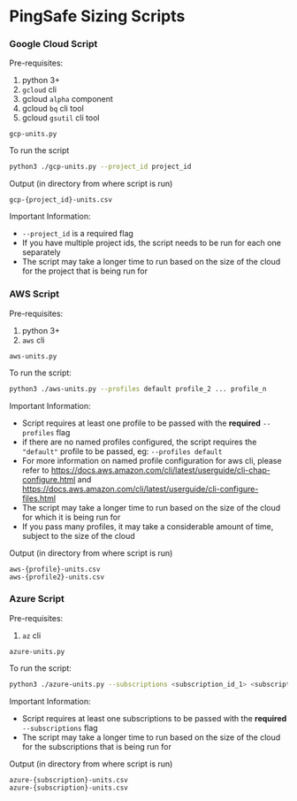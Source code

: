 # PingSafe Sizing Scripts

### Google Cloud Script

Pre-requisites:

1. python 3+
2. `gcloud` cli
3. gcloud `alpha` component
4. gcloud `bq` cli tool
5. gcloud `gsutil` cli tool

`gcp-units.py`

To run the script

```bash
python3 ./gcp-units.py --project_id project_id
```

Output (in directory from where script is run)

```
gcp-{project_id}-units.csv
```

Important Information:

- `--project_id` is a required flag
- If you have multiple project ids, the script needs to be run for each one separately
- The script may take a longer time to run based on the size of the cloud for the project that is being run for

### AWS Script

Pre-requisites:

1. python 3+
2. `aws` cli

`aws-units.py`

To run the script:

```bash
python3 ./aws-units.py --profiles default profile_2 ... profile_n
```

Important Information:

- Script requires at least one profile to be passed with the **required** `--profiles` flag
- if there are no named profiles configured, the script requires the `"default"` profile to be passed, eg: `--profiles default`
- For more information on named profile configuration for aws cli, please refer to https://docs.aws.amazon.com/cli/latest/userguide/cli-chap-configure.html and https://docs.aws.amazon.com/cli/latest/userguide/cli-configure-files.html
- The script may take a longer time to run based on the size of the cloud for which it is being run for
- If you pass many profiles, it may take a considerable amount of time, subject to the size of the cloud

Output (in directory from where script is run)

```
aws-{profile}-units.csv
aws-{profile2}-units.csv
```

### Azure Script

Pre-requisites:

1. `az` cli

`azure-units.py`

To run the script:

```bash
python3 ./azure-units.py --subscriptions <subscription_id_1> <subscription_id_2>
```

Important Information:

- Script requires at least one subscriptions to be passed with the **required** `--subscriptions` flag
- The script may take a longer time to run based on the size of the cloud for the subscriptions that is being run for

Output (in directory from where script is run)

```
azure-{subscription}-units.csv
azure-{subscription}-units.csv
```
